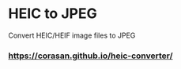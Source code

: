 # HEIC to JPEG

Convert HEIC/HEIF image files to JPEG

### https://corasan.github.io/heic-converter/
